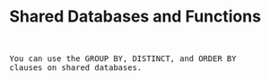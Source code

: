 # Shared Databases and Functions

<br/>

<pre>
You can use the <span class="sf-blue">GROUP BY</span>, <span class="sf-blue">DISTINCT</span>, and <span class="sf-blue">ORDER BY</span> 
clauses on shared databases. 
</pre>